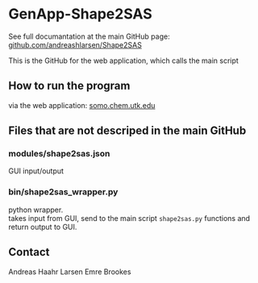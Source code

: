 # GenApp-Shape2SAS

See full documantation at the main GitHub page: 
[github.com/andreashlarsen/Shape2SAS](https://github.com/andreashlarsen/shape2sas)

This is the GitHub for the web application, which calls the main script

## How to run the program

via the web application:
[somo.chem.utk.edu](https://somo.chem.utk.edu/shape2sas/)

## Files that are not descriped in the main GitHub

### modules/shape2sas.json
GUI input/output

### bin/shape2sas_wrapper.py
python wrapper.   
takes input from GUI, send to the main script `shape2sas.py` functions and return output to GUI.   

## Contact
Andreas Haahr Larsen
Emre Brookes
